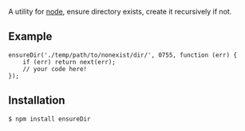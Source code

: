 A utility for [node](http://nodejs.org), ensure directory exists, create it recursively if not.

## Example

    ensureDir('./temp/path/to/nonexist/dir/', 0755, function (err) {
        if (err) return next(err);
        // your code here!
    });

## Installation

    $ npm install ensureDir


